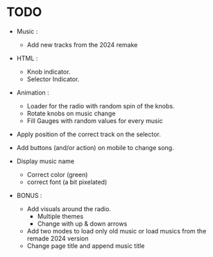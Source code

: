 # TODO
 + Music :
 	+ Add new tracks from the 2024 remake
 + HTML :
 	+ Knob indicator.
 	+ Selector Indicator.
 + Animation :
 	+ Loader for the radio with random spin of the knobs.
 	+ Rotate knobs on music change
 	+ Fill Gauges with random values for every music
 + Apply position of the correct track on the selector.
 + Add buttons (and/or action) on mobile to change song.
 + Display music name
 	+ Correct color (green)
 	+ correct font (a bit pixelated)

 + BONUS : 
 	+ Add visuals around the radio.
 		+ Multiple themes
 		+ Change with up & down arrows
 	+ Add two modes to load only old music or load musics from the remade 2024 version
 	+ Change page title and append music title